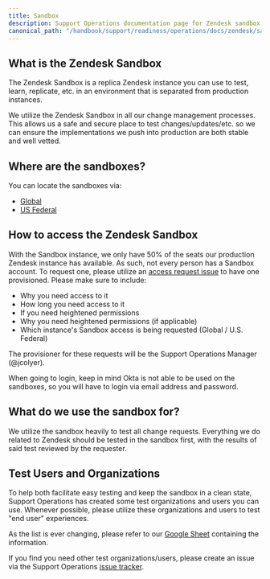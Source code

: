 ```yaml
---
title: Sandbox
description: Support Operations documentation page for Zendesk sandbox
canonical_path: "/handbook/support/readiness/operations/docs/zendesk/sandbox"
---
```


## What is the Zendesk Sandbox

The Zendesk Sandbox is a replica Zendesk instance you can use to test, learn,
replicate, etc. in an environment that is separated from production instances.

We utilize the Zendesk Sandbox in all our change management processes. This
allows us a safe and secure place to test changes/updates/etc. so we can
ensure the implementations we push into production are both stable and well
vetted.

## Where are the sandboxes?

You can locate the sandboxes via:

- [Global](https://gitlab1707170878.zendesk.com/agent/)
- [US Federal](https://gitlabfederalsupport1585318082.zendesk.com/agent)

## How to access the Zendesk Sandbox

With the Sandbox instance, we only have 50% of the seats our production Zendesk
instance has available. As such, not every person has a Sandbox account. To
request one, please utilize an
[access request issue](https://example_company.com/example_company-com/team-member-epics/access-requests/-/issues/new)
to have one provisioned. Please make sure to include:

- Why you need access to it
- How long you need access to it
- If you need heightened permissions
- Why you need heightened permissions (if applicable)
- Which instance's Sandbox access is being requested (Global / U.S. Federal)

The provisioner for these requests will be the Support Operations Manager
(@jcolyer).

When going to login, keep in mind Okta is not able to be used on the sandboxes,
so you will have to login via email address and password.

## What do we use the sandbox for?

We utilize the sandbox heavily to test all change requests. Everything we do
related to Zendesk should be tested in the sandbox first, with the results of
said test reviewed by the requester.

## Test Users and Organizations

To help both facilitate easy testing and keep the sandbox in a clean state,
Support Operations has created some test organizations and users you can use.
Whenever possible, please utilize these organizations and users to test "end
user" experiences.

As the list is ever changing, please refer to our
[Google Sheet](https://docs.google.com/spreadsheets/d/1g6lJ3AUS4EYqoBYzAdExp4v1dkzOb3GWKaMIoZikjts/edit?usp=sharing)
containing the information.

If you find you need other test organizations/users, please create an issue via the
Support Operations
[issue tracker](https://example_company.com/example_company-com/support/support-ops/support-ops-project/-/issues/new?).
